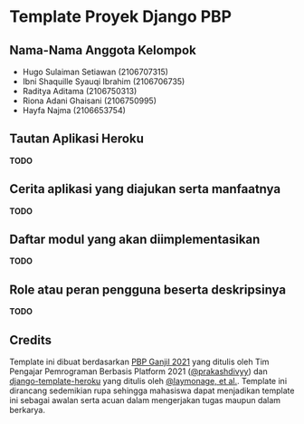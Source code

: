 # Template Proyek Django PBP

## Nama-Nama Anggota Kelompok
- Hugo Sulaiman Setiawan (2106707315)
- Ibni Shaquille Syauqi Ibrahim (2106706735)
- Raditya Aditama (2106750313)
- Riona Adani Ghaisani (2106750995)
- Hayfa Najma (2106653754)

## Tautan Aplikasi Heroku
**TODO**

## Cerita aplikasi yang diajukan serta manfaatnya
**TODO**

## Daftar modul yang akan diimplementasikan
**TODO**

## Role atau peran pengguna beserta deskripsinya
**TODO**

## Credits

Template ini dibuat berdasarkan [PBP Ganjil 2021](https://gitlab.com/PBP-2021/pbp-lab) yang ditulis oleh Tim Pengajar Pemrograman Berbasis Platform 2021 ([@prakashdivyy](https://gitlab.com/prakashdivyy)) dan [django-template-heroku](https://github.com/laymonage/django-template-heroku) yang ditulis oleh [@laymonage, et al.](https://github.com/laymonage). Template ini dirancang sedemikian rupa sehingga mahasiswa dapat menjadikan template ini sebagai awalan serta acuan dalam mengerjakan tugas maupun dalam berkarya.
